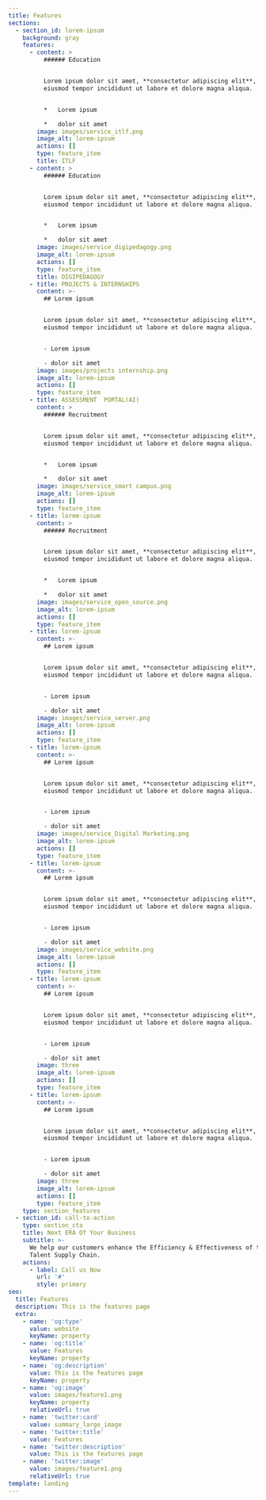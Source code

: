 ```yaml
---
title: Features
sections:
  - section_id: lorem-ipsum
    background: gray
    features:
      - content: >
          ###### Education


          Lorem ipsum dolor sit amet, **consectetur adipiscing elit**, sed do
          eiusmod tempor incididunt ut labore et dolore magna aliqua.


          *   Lorem ipsum

          *   dolor sit amet
        image: images/service_itlf.png
        image_alt: lorem-ipsum
        actions: []
        type: feature_item
        title: ITLF
      - content: >
          ###### Education


          Lorem ipsum dolor sit amet, **consectetur adipiscing elit**, sed do
          eiusmod tempor incididunt ut labore et dolore magna aliqua.


          *   Lorem ipsum

          *   dolor sit amet
        image: images/service_digipedagogy.png
        image_alt: lorem-ipsum
        actions: []
        type: feature_item
        title: DIGIPEDAGOGY
      - title: PROJECTS & INTERNSHIPS
        content: >-
          ## Lorem ipsum


          Lorem ipsum dolor sit amet, **consectetur adipiscing elit**, sed do
          eiusmod tempor incididunt ut labore et dolore magna aliqua.


          - Lorem ipsum

          - dolor sit amet
        image: images/projects internship.png
        image_alt: lorem-ipsum
        actions: []
        type: feature_item
      - title: ASSESSMENT  PORTAL(AI)
        content: >
          ###### Recruitment


          Lorem ipsum dolor sit amet, **consectetur adipiscing elit**, sed do
          eiusmod tempor incididunt ut labore et dolore magna aliqua.


          *   Lorem ipsum

          *   dolor sit amet
        image: images/service_smart campus.png
        image_alt: lorem-ipsum
        actions: []
        type: feature_item
      - title: lorem-ipsum
        content: >
          ###### Recruitment


          Lorem ipsum dolor sit amet, **consectetur adipiscing elit**, sed do
          eiusmod tempor incididunt ut labore et dolore magna aliqua.


          *   Lorem ipsum

          *   dolor sit amet
        image: images/service_open_source.png
        image_alt: lorem-ipsum
        actions: []
        type: feature_item
      - title: lorem-ipsum
        content: >-
          ## Lorem ipsum


          Lorem ipsum dolor sit amet, **consectetur adipiscing elit**, sed do
          eiusmod tempor incididunt ut labore et dolore magna aliqua.


          - Lorem ipsum

          - dolor sit amet
        image: images/service_server.png
        image_alt: lorem-ipsum
        actions: []
        type: feature_item
      - title: lorem-ipsum
        content: >-
          ## Lorem ipsum


          Lorem ipsum dolor sit amet, **consectetur adipiscing elit**, sed do
          eiusmod tempor incididunt ut labore et dolore magna aliqua.


          - Lorem ipsum

          - dolor sit amet
        image: images/service_Digital Marketing.png
        image_alt: lorem-ipsum
        actions: []
        type: feature_item
      - title: lorem-ipsum
        content: >-
          ## Lorem ipsum


          Lorem ipsum dolor sit amet, **consectetur adipiscing elit**, sed do
          eiusmod tempor incididunt ut labore et dolore magna aliqua.


          - Lorem ipsum

          - dolor sit amet
        image: images/service_website.png
        image_alt: lorem-ipsum
        actions: []
        type: feature_item
      - title: lorem-ipsum
        content: >-
          ## Lorem ipsum


          Lorem ipsum dolor sit amet, **consectetur adipiscing elit**, sed do
          eiusmod tempor incididunt ut labore et dolore magna aliqua.


          - Lorem ipsum

          - dolor sit amet
        image: three
        image_alt: lorem-ipsum
        actions: []
        type: feature_item
      - title: lorem-ipsum
        content: >-
          ## Lorem ipsum


          Lorem ipsum dolor sit amet, **consectetur adipiscing elit**, sed do
          eiusmod tempor incididunt ut labore et dolore magna aliqua.


          - Lorem ipsum

          - dolor sit amet
        image: three
        image_alt: lorem-ipsum
        actions: []
        type: feature_item
    type: section_features
  - section_id: call-to-action
    type: section_cta
    title: Next ERA Of Your Business
    subtitle: >-
      We help our customers enhance the Efficiency & Effectiveness of their
      Talent Supply Chain.
    actions:
      - label: Call us Now
        url: '#'
        style: primary
seo:
  title: Features
  description: This is the features page
  extra:
    - name: 'og:type'
      value: website
      keyName: property
    - name: 'og:title'
      value: Features
      keyName: property
    - name: 'og:description'
      value: This is the features page
      keyName: property
    - name: 'og:image'
      value: images/feature1.png
      keyName: property
      relativeUrl: true
    - name: 'twitter:card'
      value: summary_large_image
    - name: 'twitter:title'
      value: Features
    - name: 'twitter:description'
      value: This is the features page
    - name: 'twitter:image'
      value: images/feature1.png
      relativeUrl: true
template: landing
---
```

